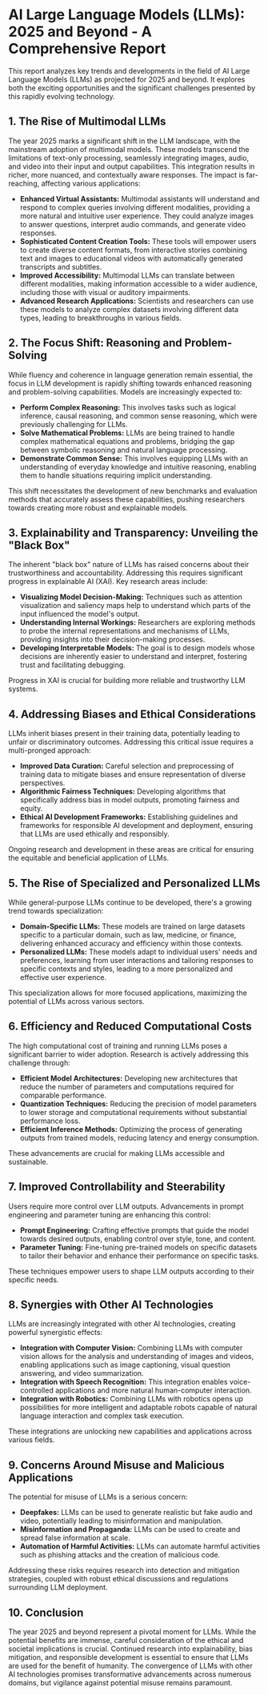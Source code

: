 # AI Large Language Models (LLMs): 2025 and Beyond - A Comprehensive Report

This report analyzes key trends and developments in the field of AI Large Language Models (LLMs) as projected for 2025 and beyond.  It explores both the exciting opportunities and the significant challenges presented by this rapidly evolving technology.

## 1. The Rise of Multimodal LLMs

The year 2025 marks a significant shift in the LLM landscape, with the mainstream adoption of multimodal models. These models transcend the limitations of text-only processing, seamlessly integrating images, audio, and video into their input and output capabilities. This integration results in richer, more nuanced, and contextually aware responses.  The impact is far-reaching, affecting various applications:

* **Enhanced Virtual Assistants:** Multimodal assistants will understand and respond to complex queries involving different modalities, providing a more natural and intuitive user experience.  They could analyze images to answer questions, interpret audio commands, and generate video responses.
* **Sophisticated Content Creation Tools:**  These tools will empower users to create diverse content formats, from interactive stories combining text and images to educational videos with automatically generated transcripts and subtitles.
* **Improved Accessibility:**  Multimodal LLMs can translate between different modalities, making information accessible to a wider audience, including those with visual or auditory impairments.
* **Advanced Research Applications:**  Scientists and researchers can use these models to analyze complex datasets involving different data types, leading to breakthroughs in various fields.


## 2.  The Focus Shift: Reasoning and Problem-Solving

While fluency and coherence in language generation remain essential, the focus in LLM development is rapidly shifting towards enhanced reasoning and problem-solving capabilities.  Models are increasingly expected to:

* **Perform Complex Reasoning:**  This involves tasks such as logical inference, causal reasoning, and common sense reasoning, which were previously challenging for LLMs.
* **Solve Mathematical Problems:**  LLMs are being trained to handle complex mathematical equations and problems, bridging the gap between symbolic reasoning and natural language processing.
* **Demonstrate Common Sense:**  This involves equipping LLMs with an understanding of everyday knowledge and intuitive reasoning, enabling them to handle situations requiring implicit understanding.

This shift necessitates the development of new benchmarks and evaluation methods that accurately assess these capabilities, pushing researchers towards creating more robust and explainable models.


## 3. Explainability and Transparency: Unveiling the "Black Box"

The inherent "black box" nature of LLMs has raised concerns about their trustworthiness and accountability.  Addressing this requires significant progress in explainable AI (XAI).  Key research areas include:

* **Visualizing Model Decision-Making:**  Techniques such as attention visualization and saliency maps help to understand which parts of the input influenced the model's output.
* **Understanding Internal Workings:**  Researchers are exploring methods to probe the internal representations and mechanisms of LLMs, providing insights into their decision-making processes.
* **Developing Interpretable Models:**  The goal is to design models whose decisions are inherently easier to understand and interpret, fostering trust and facilitating debugging.

Progress in XAI is crucial for building more reliable and trustworthy LLM systems.


## 4. Addressing Biases and Ethical Considerations

LLMs inherit biases present in their training data, potentially leading to unfair or discriminatory outcomes. Addressing this critical issue requires a multi-pronged approach:

* **Improved Data Curation:**  Careful selection and preprocessing of training data to mitigate biases and ensure representation of diverse perspectives.
* **Algorithmic Fairness Techniques:**  Developing algorithms that specifically address bias in model outputs, promoting fairness and equity.
* **Ethical AI Development Frameworks:**  Establishing guidelines and frameworks for responsible AI development and deployment, ensuring that LLMs are used ethically and responsibly.

Ongoing research and development in these areas are critical for ensuring the equitable and beneficial application of LLMs.


## 5.  The Rise of Specialized and Personalized LLMs

While general-purpose LLMs continue to be developed, there's a growing trend towards specialization:

* **Domain-Specific LLMs:**  These models are trained on large datasets specific to a particular domain, such as law, medicine, or finance, delivering enhanced accuracy and efficiency within those contexts.
* **Personalized LLMs:**  These models adapt to individual users' needs and preferences, learning from user interactions and tailoring responses to specific contexts and styles, leading to a more personalized and effective user experience.

This specialization allows for more focused applications, maximizing the potential of LLMs across various sectors.


## 6. Efficiency and Reduced Computational Costs

The high computational cost of training and running LLMs poses a significant barrier to wider adoption.  Research is actively addressing this challenge through:

* **Efficient Model Architectures:**  Developing new architectures that reduce the number of parameters and computations required for comparable performance.
* **Quantization Techniques:**  Reducing the precision of model parameters to lower storage and computational requirements without substantial performance loss.
* **Efficient Inference Methods:**  Optimizing the process of generating outputs from trained models, reducing latency and energy consumption.

These advancements are crucial for making LLMs accessible and sustainable.


## 7. Improved Controllability and Steerability

Users require more control over LLM outputs. Advancements in prompt engineering and parameter tuning are enhancing this control:

* **Prompt Engineering:**  Crafting effective prompts that guide the model towards desired outputs, enabling control over style, tone, and content.
* **Parameter Tuning:**  Fine-tuning pre-trained models on specific datasets to tailor their behavior and enhance their performance on specific tasks.

These techniques empower users to shape LLM outputs according to their specific needs.


## 8.  Synergies with Other AI Technologies

LLMs are increasingly integrated with other AI technologies, creating powerful synergistic effects:

* **Integration with Computer Vision:**  Combining LLMs with computer vision allows for the analysis and understanding of images and videos, enabling applications such as image captioning, visual question answering, and video summarization.
* **Integration with Speech Recognition:**  This integration enables voice-controlled applications and more natural human-computer interaction.
* **Integration with Robotics:**  Combining LLMs with robotics opens up possibilities for more intelligent and adaptable robots capable of natural language interaction and complex task execution.

These integrations are unlocking new capabilities and applications across various fields.


## 9.  Concerns Around Misuse and Malicious Applications

The potential for misuse of LLMs is a serious concern:

* **Deepfakes:**  LLMs can be used to generate realistic but fake audio and video, potentially leading to misinformation and manipulation.
* **Misinformation and Propaganda:**  LLMs can be used to create and spread false information at scale.
* **Automation of Harmful Activities:**  LLMs can automate harmful activities such as phishing attacks and the creation of malicious code.

Addressing these risks requires research into detection and mitigation strategies, coupled with robust ethical discussions and regulations surrounding LLM deployment.


## 10. Conclusion

The year 2025 and beyond represent a pivotal moment for LLMs.  While the potential benefits are immense, careful consideration of the ethical and societal implications is crucial.  Continued research into explainability, bias mitigation, and responsible development is essential to ensure that LLMs are used for the benefit of humanity.  The convergence of LLMs with other AI technologies promises transformative advancements across numerous domains, but vigilance against potential misuse remains paramount.